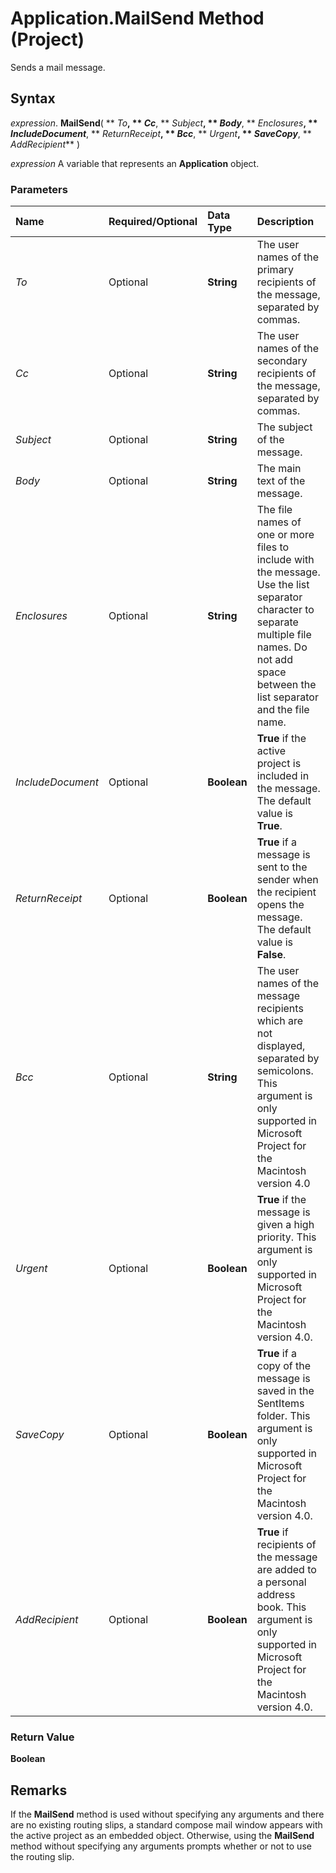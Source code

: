 
# Application.MailSend Method (Project)

Sends a mail message.


## Syntax

 _expression_. **MailSend**( ** _To_**, ** _Cc_**, ** _Subject_**, ** _Body_**, ** _Enclosures_**, ** _IncludeDocument_**, ** _ReturnReceipt_**, ** _Bcc_**, ** _Urgent_**, ** _SaveCopy_**, ** _AddRecipient_** )

 _expression_ A variable that represents an **Application** object.


### Parameters



|**Name**|**Required/Optional**|**Data Type**|**Description**|
|:-----|:-----|:-----|:-----|
| _To_|Optional|**String**|The user names of the primary recipients of the message, separated by commas.|
| _Cc_|Optional|**String**|The user names of the secondary recipients of the message, separated by commas.|
| _Subject_|Optional|**String**|The subject of the message.|
| _Body_|Optional|**String**|The main text of the message.|
| _Enclosures_|Optional|**String**|The file names of one or more files to include with the message. Use the list separator character to separate multiple file names. Do not add space between the list separator and the file name.|
| _IncludeDocument_|Optional|**Boolean**|**True** if the active project is included in the message. The default value is **True**.|
| _ReturnReceipt_|Optional|**Boolean**|**True** if a message is sent to the sender when the recipient opens the message. The default value is **False**.|
| _Bcc_|Optional|**String**|The user names of the message recipients which are not displayed, separated by semicolons. This argument is only supported in Microsoft Project for the Macintosh version 4.0|
| _Urgent_|Optional|**Boolean**|**True** if the message is given a high priority. This argument is only supported in Microsoft Project for the Macintosh version 4.0.|
| _SaveCopy_|Optional|**Boolean**|**True** if a copy of the message is saved in the SentItems folder. This argument is only supported in Microsoft Project for the Macintosh version 4.0.|
| _AddRecipient_|Optional|**Boolean**|**True** if recipients of the message are added to a personal address book. This argument is only supported in Microsoft Project for the Macintosh version 4.0.|

### Return Value

 **Boolean**


## Remarks

If the  **MailSend** method is used without specifying any arguments and there are no existing routing slips, a standard compose mail window appears with the active project as an embedded object. Otherwise, using the **MailSend** method without specifying any arguments prompts whether or not to use the routing slip.

